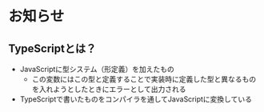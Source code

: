 # お知らせ
## TypeScriptとは？
- JavaScriptに型システム（形定義）を加えたもの
    - この変数にはこの型と定義することで実装時に定義した型と異なるものを入れようとしたときにエラーとして出力される
- TypeScriptで書いたものをコンパイラを通してJavaScriptに変換している